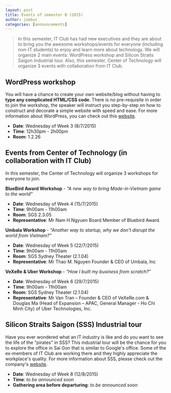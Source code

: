 ```yaml
---
layout: post
title: Events of semester B (2015)
author: joebui
categories: [announcements]
---
```


> In this semester, IT Club has had new executives and they are about to bring you
> the awesome workshops/events for everyone (including non-IT students) to enjoy and
> learn more about technology. We will organize 2 main events: WordPress workshop
> and Silicon Straits Saigon industrial tour. Also, this semester, Center of Technology
> will organize 3 events with collaboration from IT Club.

## WordPress workshop
You will have a chance to create your own website/blog without having to **type any complicated HTML/CSS code**. There is no pre-requisite in order to join the workshop, the speaker will instruct you step-by-step on how to construct and decorate a simple website with speed and ease. For more information about WordPress, you can check out this [website](https://en.wikipedia.org/wiki/WordPress).

- **Date**: Wednesday of Week 3 (8/7/2015)
- **Time**: 12h30pm - 2h00pm
- **Room**: 1.2.26

## Events from Center of Technology (in collaboration with IT Club)
In this semester, the Center of Technology will organize 3 workshops for everyone to join.

**BlueBird Award Workshop** - *"A new way to bring Made-in-Vietnam game to the world"*

- **Date**: Wednesday of Week 4 (15/7/2015)
- **Time**: 9h00am - 11h00am
- **Room**: SGS 2.3.05
- **Representative**: Mr Nam H.Ngyuen Board Member of Bluebird Award.

**Umbala Workshop** - *“Another way to startup, why we don’t disrupt the world from Vietnam?”*

- **Date**: Wednesday of Week 5 (22/7/2015)
- **Time**: 9h00am - 11h00am
- **Room**: SGS Sydney Theater (2.1.04)
- **Representative**: Mr Thao M. Nguyen Founder & CEO of Umbala, Inc

**VeXeRe & Uber Workshop** - *"How I built my business from scratch?”*

- **Date**: Wednesday of Week 6 (29/7/2015)
- **Time**: 9h00am - 11h00am
- **Room**: SGS Sydney Theater (2.1.04)
- **Representative**: Mr Van Tran – Founder & CEO of VeXeRe.com & Douglas Ma (Head of Expansion – APAC, General Manager - Ho Chi Minh City) of Uber Technologies, Inc. 

## Silicon Straits Saigon (SSS) Industrial tour
Have you ever wondered what an IT industry is like and do you want to see the life of the "pirates" in SSS? This industrial tour will be the chance for you to explore the office in Sai Gon that is similar to Google's office. Some of the ex-members of IT Club are working there and they highly appreciate the workplace's quality. For more information about SSS, please check out the company's [website](http://siliconstraits.vn/).

- **Date**: Wednesday of Week 8 (12/8/2015)
- **Time**: *to be announced soon*
- **Gathering area before departuring**: *to be announced soon*
